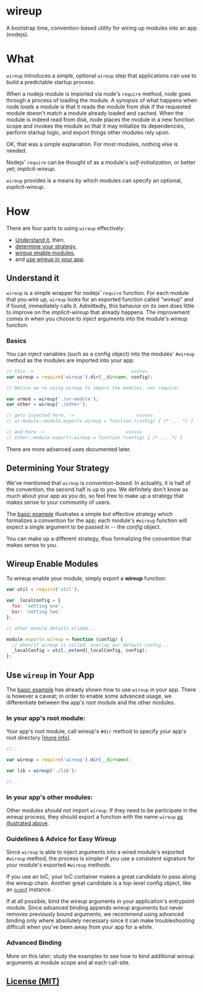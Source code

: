 # wireup

A bootstrap time, convention-based utility for wiring up modules into an app (nodejs).

# What

`wireup` introduces a simple, optional `wireup` step that applications can use to build a predictable startup process.

When a nodejs module is imported via node's `require` method, node goes through a process of loading the module. A synopsis of what happens when node _loads_ a module is that it reads the module from disk if the requested module doesn't match a module already loaded and cached. When the module is indeed read from disk, node places the module in a new function scope and invokes the module so that it may initialize its dependencies, perform startup logic, and export things other modules rely upon.

OK, that was a simple explanation. For most modules, nothing else is needed.

Nodejs' `require` can be thought of as a module's _self-initialization_, or better yet; _implicit-wireup_.

`wireup` provides is a means by which modules can specify an optional, _explicit-wireup_.

# How

There are four parts to using `wireup` effectively:

* [Understand it](#user-content-understand-it), then,
* [determine your strategy](#user-content-determine-your-strategy),
* [wireup enable modules](#user-content-wireup-enable-modules),
* and [use wireup in your app](#user-content-use-wireup-in-your-app).

## Understand it

`wireup` is a simple wrapper for nodejs' `require` function. For each module that you _wire up_, `wireup` looks for an exported function called "wireup" and if found, immediately calls it. Admittedly, this behavior on its own does little to improve on the _implicit-wireup_ that already happens. The improvement comes in when you choose to _inject_ arguments into the module's wireup function.

### Basics

You can inject variables (such as a config object) into the modules' `#wireup` method as the modules are imported into your app:

```javascript
// this ->                                    vvvvvv
var wireup = require('wireup').dir(__dirname, config);

// Notice we're using wireup to import the modules, not require:

var urmod = wireup('./ur-module');
var other = wireup('./other');

// gets injected here, ->                       vvvvvv
// ur-module::module.exports.wireup = function (config) { /* ... */ }

// and here ->                              vvvvvv
// other::module.exports.wireup = function (config) { /* ... */ }
```

There are more advanced uses documented later.

## Determining Your Strategy

We've mentioned that `wireup` is _convention-based_. In actuality, it is half of the convention, the second half is up to you. We definitely don't know as much about your app as you do, so feel free to make up a strategy that makes sense to your community of users.

The [basic example](#user-content-basics) illustrates a simple but effective strategy which formalizes a convention for the app; each module's `#wireup` function will expect a single argument to be passed in -- the _config_ object.

You can make up a different strategy, thus formalizing the convention that makes sense to you.

## Wireup Enable Modules

To wireup enable your module, simply export a **wireup** function:

```javascript
var util = require('util');

var _localConfig = {
  foo: 'setting one',
  bar: 'setting two'
};

// other module details elided...

module.exports.wireup = function (config) {
  // when/if wireup is called, overlay our default config...
  _localConfig = util._extend(_localConfig, config);
};
```

## Use `wireup` in Your App

The [basic example](#basics) has already shown how to use `wireup` in your app. There is however a caveat; in order to enable some advanced usage, we differentiate between the app's _root_ module and the other modules.

### In your app's root module:

Your app's root module, call wireup's `#dir` method to specify your app's root directory \[[more info](#how-modules-are-resolved)\].

```javascript
//...

var wireup = require('wireup').dir(__dirname);

var lib = wireup('./lib');

//...
```

### In your app's other modules:

Other modules _should not_ import `wireup`. If they need to be participate in the wireup process, they should export a function with the name `wireup` [as illustrated above](#user-content-wireup-enable-modules).

### Guidelines & Advice for Easy Wireup

Since `wireup` is able to inject arguments into a wired module's exported `#wireup` method, the process is simpler if you use a consistent signature for your module's exported `#wireup` methods.

If you use an IoC, your IoC container makes a great candidate to pass along the wireup chain. Another great candidate is a top-level config object, like an [`nconf`](https://github.com/flatiron/nconf) instance.

If at all possible, bind the wireup arguments in your application's entrypoint module. Since advanced binding appends wireup arguments but never removes previously bound arguments, we recommend using advanced binding only where absolutely necessary since it can make troubleshooting difficult when you've been away from your app for a while.

### Advanced Binding

More on this later; study the examples to see how to bind additional wireup arguments at module scope and at each call-site.

## [License (MIT)](https://github.com/LeisureLink/wireup/raw/master/LICENSE)
